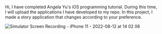 Hi, I have completed Angela Yu's iOS programming tutorial. During this time, I will upload the applications I have developed to my repo. In this project, I made a story application that changes according to your preference.

![Simulator Screen Recording - iPhone 11 - 2022-08-12 at 14 02 06](https://user-images.githubusercontent.com/85456096/184342100-22a0a4e4-bb1c-4183-b957-591e5544a557.gif)
